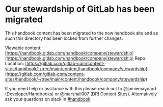 # Our stewardship of GitLab has been migrated

This handbook content has been migrated to the new handbook site and as such this directory
has been locked from further changes.

Viewable content: [https://handbook.gitlab.com/handbook/company/stewardship](https://handbook.gitlab.com/handbook/company/stewardship)
Repo Location: [https://gitlab.com/gitlab-com/content-sites/handbook/-/tree/main/content/handbook/company/stewardship](https://gitlab.com/gitlab-com/content-sites/handbook/-/tree/main/content/handbook/company/stewardship)

If you need help or assitance with this please reach out to @jamiemaynard (Developer/Handbooks) or
@marshall007 (DRI Content Sites).  Alternatively ask your questions on slack in [#handbook](https://gitlab.slack.com/archives/C81PT2ALD)

